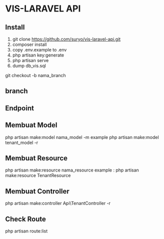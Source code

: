 # VIS-LARAVEL API
## Install

1. git clone https://github.com/suryo/vis-laravel-api.git
2. composer install
3. copy .env.example to .env
4. php artisan key:generate
5. php artisan serve
6. dump db_vis.sql

git checkout -b nama_branch

## branch

## Endpoint


## Membuat Model

php artisan make:model nama_model -m
example
php artisan make:model tenant_model -r 

## Membuat Resource

php artisan make:resource nama_resource
example :
php artisan make:resource TenantResource

## Membuat Controller
php artisan make:controller Api\TenantController -r 

## Check Route
php artisan route:list


